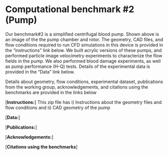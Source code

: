 # Computational benchmark #2 (Pump)

Our benchmark#2 is a simplified centrifugal blood pump. Shown above is an image of the the pump chamber and rotor. The geometry, CAD files, and flow conditions required to run CFD simulations in this device is provided in the “instructions” link below. We built acrylic versions of these pumps, and performed particle image velocimetry experiments to characterize the flow fields in the pump. We also performed blood damage experiments, as well as pump performance (H-Q) tests. Details of the experimental data is provided in the “Data” link below.

Details about geometry, flow conditions, experimental dataset, publications from the working group, acknowledgements, and citations using the benchmarks are provided in the links below

[**Instructions:**] This zip file has i) Instructions about the geometry files and flow conditions and ii) CAD geometry of the pump

[**Data:**]

[**Publications:**]

[**Acknowledgements:**]

[**Citations using the benchmarks**]

